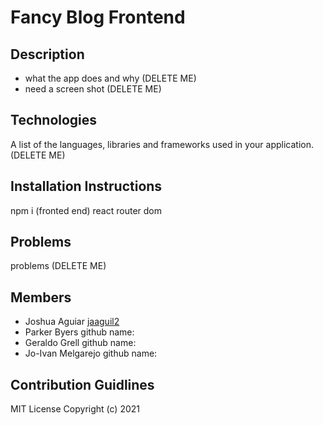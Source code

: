 # Fancy Blog Frontend

## Description
- what the app does and why (DELETE ME)
- need a screen shot (DELETE ME)


## Technologies
A list of the languages, libraries and frameworks used in your application. (DELETE ME)

## Installation Instructions
npm i (fronted end)
react router dom

## Problems
problems (DELETE ME)

## Members 

- Joshua Aguiar [jaaguil2](https://github.com/jaaguil2)
- Parker Byers  github name: 
- Geraldo Grell github name: 
- Jo-Ivan Melgarejo github name: 

## Contribution Guidlines


MIT License Copyright (c) 2021
